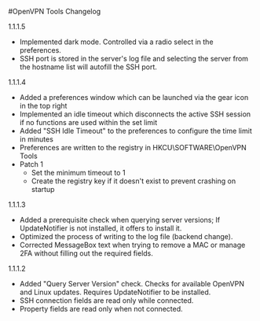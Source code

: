 #OpenVPN Tools Changelog

1.1.1.5
  - Implemented dark mode. Controlled via a radio select in the preferences.
  - SSH port is stored in the server's log file and selecting the server from the hostname list will autofill the SSH port.

1.1.1.4
  - Added a preferences window which can be launched via the gear icon in the top right
  - Implemented an idle timeout which disconnects the active SSH session if no functions are used within the set limit
  - Added "SSH Idle Timeout" to the preferences to configure the time limit in minutes
  - Preferences are written to the registry in HKCU\SOFTWARE\OpenVPN Tools
  - Patch 1
    - Set the minimum timeout to 1
    - Create the registry key if it doesn't exist to prevent crashing on startup

1.1.1.3
  - Added a prerequisite check when querying server versions; If UpdateNotifier is not installed, it offers to install it.
  - Optimized the process of writing to the log file (backend change).
  - Corrected MessageBox text when trying to remove a MAC or manage 2FA without filling out the required fields.

1.1.1.2
  - Added "Query Server Version" check. Checks for available OpenVPN and Linux updates. Requires UpdateNotifier to be installed.
  - SSH connection fields are read only while connected.
  - Property fields are read only when not connected.
